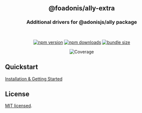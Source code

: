 <div align="center">
<br/>

## @foadonis/ally-extra

### Additional drivers for @adonisjs/ally package

<br/>
</div>

<div align="center">

<!-- automd:badges color="brightgreen" license name="@foadonis/ally-extra" bundlephobia packagephobia -->

[![npm version](https://img.shields.io/npm/v/@foadonis/ally-extra?color=brightgreen)](https://npmjs.com/package/@foadonis/ally-extra)
[![npm downloads](https://img.shields.io/npm/dm/@foadonis/ally-extra?color=brightgreen)](https://npm.chart.dev/@foadonis/ally-extra)
[![bundle size](https://img.shields.io/bundlephobia/minzip/@foadonis/ally-extra?color=brightgreen)](https://bundlephobia.com/package/@foadonis/ally-extra)

<!-- /automd -->

<!-- automd:coverage -->

![Coverage](https://img.shields.io/badge/coverage-0%25-red)

<!-- /automd -->

</div>

## Quickstart

[Installation & Getting Started](https://friendsofadonis.github.io/docs/ally-extra/getting-started)

## License

[MIT licensed](LICENSE.md).
